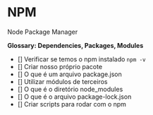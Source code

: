 # NPM

Node Package Manager

__Glossary: Dependencies, Packages, Modules__

- [] Verificar se temos o npm instalado `npm -v`
- [] Criar nosso próprio pacote
- [] O que é um arquivo package.json
- [] Utilizar módulos de terceiros
- [] O que é o diretório node_modules
- [] O que é o arquivo package-lock.json
- [] Criar scripts para rodar com o npm
